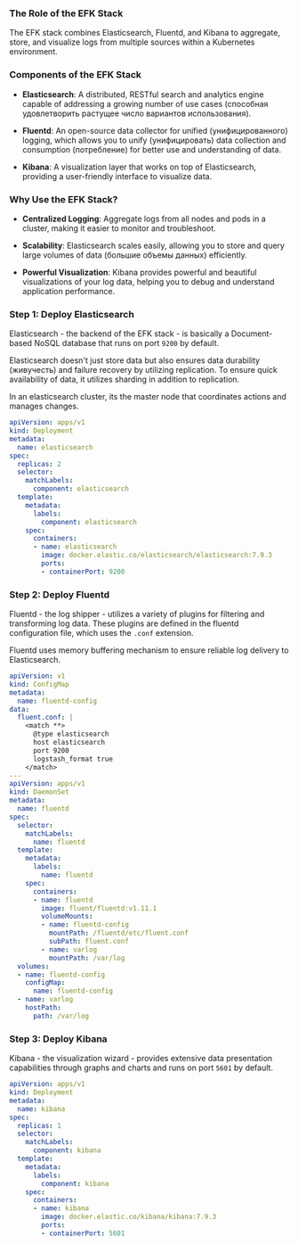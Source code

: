 ### The Role of the EFK Stack

The EFK stack combines Elasticsearch, Fluentd, and Kibana to aggregate, store, and visualize logs from multiple sources within a Kubernetes environment.

### Components of the EFK Stack

- **Elasticsearch**: A distributed, RESTful search and analytics engine capable of addressing a growing number of use cases (способная удовлетворить растущее число вариантов использования).

- **Fluentd**: An open-source data collector for unified (унифицированного) logging, which allows you to unify (унифицировать) data collection and consumption (потребление) for better use and understanding of data.

- **Kibana**: A visualization layer that works on top of Elasticsearch, providing a user-friendly interface to visualize data.

### Why Use the EFK Stack?

- **Centralized Logging**: Aggregate logs from all nodes and pods in a cluster, making it easier to monitor and troubleshoot.

- **Scalability**: Elasticsearch scales easily, allowing you to store and query large volumes of data (большие объемы данных) efficiently.

- **Powerful Visualization**: Kibana provides powerful and beautiful visualizations of your log data, helping you to debug and understand application performance.

### Step 1: Deploy Elasticsearch

Elasticsearch - the backend of the EFK stack - is basically a Document-based NoSQL database that runs on port `9200` by default.

Elasticsearch doesn't just store data but also ensures data durability (живучесть) and failure recovery by utilizing replication. To ensure quick availability of data, it utilizes sharding in addition to replication.

In an elasticsearch cluster, its the master node that coordinates actions and manages changes.

```yaml
apiVersion: apps/v1
kind: Deployment
metadata:
  name: elasticsearch
spec:
  replicas: 2
  selector:
    matchLabels:
      component: elasticsearch
  template:
    metadata:
      labels:
        component: elasticsearch
    spec:
      containers:
      - name: elasticsearch
        image: docker.elastic.co/elasticsearch/elasticsearch:7.9.3
        ports:
        - containerPort: 9200
```

### Step 2: Deploy Fluentd

Fluentd - the log shipper - utilizes a variety of plugins for filtering and transforming log data. These plugins are defined in the fluentd configuration file, which uses the `.conf` extension.

Fluentd uses memory buffering mechanism to ensure reliable log delivery to Elasticsearch.

```yaml
apiVersion: v1
kind: ConfigMap
metadata:
  name: fluentd-config
data:
  fluent.conf: |
    <match **>
      @type elasticsearch
      host elasticsearch
      port 9200
      logstash_format true
    </match>
---
apiVersion: apps/v1
kind: DaemonSet
metadata:
  name: fluentd
spec:
  selector:
    matchLabels:
      name: fluentd
  template:
    metadata:
      labels:
        name: fluentd
    spec:
      containers:
      - name: fluentd
        image: fluent/fluentd:v1.11.1
        volumeMounts:
        - name: fluentd-config
          mountPath: /fluentd/etc/fluent.conf
          subPath: fluent.conf
        - name: varlog
          mountPath: /var/log
  volumes:
  - name: fluentd-config
    configMap:
      name: fluentd-config
  - name: varlog
    hostPath:
      path: /var/log
```

### Step 3: Deploy Kibana

Kibana - the visualization wizard - provides extensive data presentation capabilities through graphs and charts and runs on port `5601` by default.

```yaml
apiVersion: apps/v1
kind: Deployment
metadata:
  name: kibana
spec:
  replicas: 1
  selector:
    matchLabels:
      component: kibana
  template:
    metadata:
      labels:
        component: kibana
    spec:
      containers:
      - name: kibana
        image: docker.elastic.co/kibana/kibana:7.9.3
        ports:
        - containerPort: 5601
```